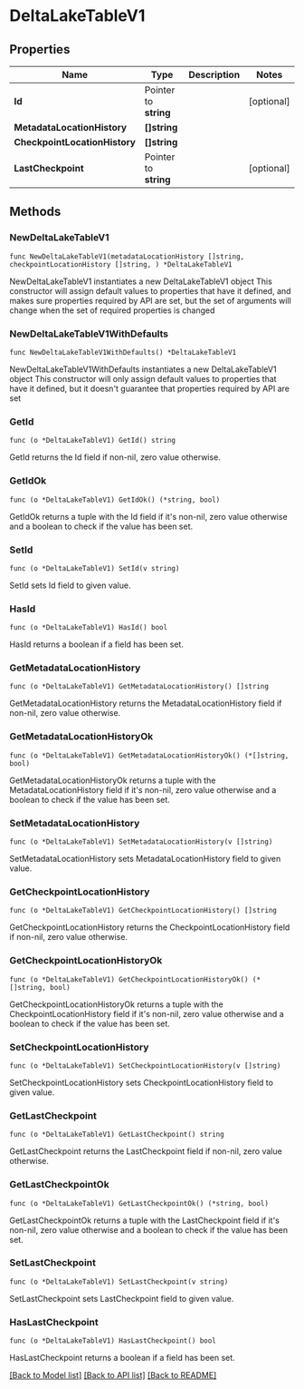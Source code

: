# DeltaLakeTableV1

## Properties

Name | Type | Description | Notes
------------ | ------------- | ------------- | -------------
**Id** | Pointer to **string** |  | [optional] 
**MetadataLocationHistory** | **[]string** |  | 
**CheckpointLocationHistory** | **[]string** |  | 
**LastCheckpoint** | Pointer to **string** |  | [optional] 

## Methods

### NewDeltaLakeTableV1

`func NewDeltaLakeTableV1(metadataLocationHistory []string, checkpointLocationHistory []string, ) *DeltaLakeTableV1`

NewDeltaLakeTableV1 instantiates a new DeltaLakeTableV1 object
This constructor will assign default values to properties that have it defined,
and makes sure properties required by API are set, but the set of arguments
will change when the set of required properties is changed

### NewDeltaLakeTableV1WithDefaults

`func NewDeltaLakeTableV1WithDefaults() *DeltaLakeTableV1`

NewDeltaLakeTableV1WithDefaults instantiates a new DeltaLakeTableV1 object
This constructor will only assign default values to properties that have it defined,
but it doesn't guarantee that properties required by API are set

### GetId

`func (o *DeltaLakeTableV1) GetId() string`

GetId returns the Id field if non-nil, zero value otherwise.

### GetIdOk

`func (o *DeltaLakeTableV1) GetIdOk() (*string, bool)`

GetIdOk returns a tuple with the Id field if it's non-nil, zero value otherwise
and a boolean to check if the value has been set.

### SetId

`func (o *DeltaLakeTableV1) SetId(v string)`

SetId sets Id field to given value.

### HasId

`func (o *DeltaLakeTableV1) HasId() bool`

HasId returns a boolean if a field has been set.

### GetMetadataLocationHistory

`func (o *DeltaLakeTableV1) GetMetadataLocationHistory() []string`

GetMetadataLocationHistory returns the MetadataLocationHistory field if non-nil, zero value otherwise.

### GetMetadataLocationHistoryOk

`func (o *DeltaLakeTableV1) GetMetadataLocationHistoryOk() (*[]string, bool)`

GetMetadataLocationHistoryOk returns a tuple with the MetadataLocationHistory field if it's non-nil, zero value otherwise
and a boolean to check if the value has been set.

### SetMetadataLocationHistory

`func (o *DeltaLakeTableV1) SetMetadataLocationHistory(v []string)`

SetMetadataLocationHistory sets MetadataLocationHistory field to given value.


### GetCheckpointLocationHistory

`func (o *DeltaLakeTableV1) GetCheckpointLocationHistory() []string`

GetCheckpointLocationHistory returns the CheckpointLocationHistory field if non-nil, zero value otherwise.

### GetCheckpointLocationHistoryOk

`func (o *DeltaLakeTableV1) GetCheckpointLocationHistoryOk() (*[]string, bool)`

GetCheckpointLocationHistoryOk returns a tuple with the CheckpointLocationHistory field if it's non-nil, zero value otherwise
and a boolean to check if the value has been set.

### SetCheckpointLocationHistory

`func (o *DeltaLakeTableV1) SetCheckpointLocationHistory(v []string)`

SetCheckpointLocationHistory sets CheckpointLocationHistory field to given value.


### GetLastCheckpoint

`func (o *DeltaLakeTableV1) GetLastCheckpoint() string`

GetLastCheckpoint returns the LastCheckpoint field if non-nil, zero value otherwise.

### GetLastCheckpointOk

`func (o *DeltaLakeTableV1) GetLastCheckpointOk() (*string, bool)`

GetLastCheckpointOk returns a tuple with the LastCheckpoint field if it's non-nil, zero value otherwise
and a boolean to check if the value has been set.

### SetLastCheckpoint

`func (o *DeltaLakeTableV1) SetLastCheckpoint(v string)`

SetLastCheckpoint sets LastCheckpoint field to given value.

### HasLastCheckpoint

`func (o *DeltaLakeTableV1) HasLastCheckpoint() bool`

HasLastCheckpoint returns a boolean if a field has been set.


[[Back to Model list]](../README.md#documentation-for-models) [[Back to API list]](../README.md#documentation-for-api-endpoints) [[Back to README]](../README.md)


